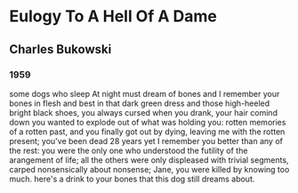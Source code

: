 # Eulogy To A Hell Of A Dame
## Charles Bukowski
### 1959

some dogs who sleep At night
must dream of bones
and I remember your bones
in flesh
and best
in that dark green dress
and those high-heeled bright
black shoes,
you always cursed when you drank,
your hair comind down you
wanted to explode out of
what was holding you:
rotten memories of a
rotten
past, and
you finally got
out
by dying,
leaving me with the
rotten
present;
you've been dead
28 years
yet I remember you
better than any of
the rest:
you were the only one
who understood
the futility of the
arangement of
life;
all the others were only
displeased with
trivial segments,
carped
nonsensically about
nonsense;
Jane, you were
killed by
knowing too much.
here's a drink
to your bones
that
this dog
still
dreams about.

